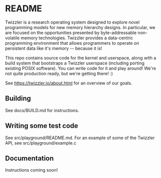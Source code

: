 # README #

Twizzler is a research operating system designed to explore novel programming models for new memory
hierarchy designs. In particular, we are focused on the opportunities presented by byte-addressable
non-volatile memory technologies. Twizzler provides a data-centric programming environment that
allows programmers to operate on persistent data like it's memory -- because it is!

This repo contains source code for the kernel and userspace, along with a build system that
bootstraps a Twizzler userspace (including porting existing POSIX software). You can write code for
it and play around! We're not quite production ready, but we're getting there! :)

See https://twizzler.io/about.html for an overview of our goals.

Building
--------

See docs/BUILD.md for instructions. 

Writing some test code
----------------------

See src/playground/README.md. For an example of some of the Twizzler API, see src/playground/example.c

Documentation
-------------

Instructions coming soon!

